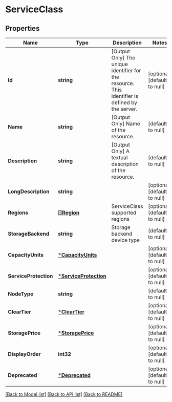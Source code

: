 # ServiceClass

## Properties
Name | Type | Description | Notes
------------ | ------------- | ------------- | -------------
**Id** | **string** | [Output Only] The unique identifier for the resource. This identifier is defined by the server. | [optional] [default to null]
**Name** | **string** | [Output Only] Name of the resource. | [default to null]
**Description** | **string** | [Output Only] A textual description of the resource. | [default to null]
**LongDescription** | **string** |  | [optional] [default to null]
**Regions** | [**[]Region**](region.md) | ServiceClass supported regions | [optional] [default to null]
**StorageBackend** | **string** | Storage backend device type | [default to null]
**CapacityUnits** | [***CapacityUnits**](capacityUnits.md) |  | [optional] [default to null]
**ServiceProtection** | [***ServiceProtection**](serviceProtection.md) |  | [optional] [default to null]
**NodeType** | **string** |  | [default to null]
**ClearTier** | [***ClearTier**](clearTier.md) |  | [optional] [default to null]
**StoragePrice** | [***StoragePrice**](storagePrice.md) |  | [optional] [default to null]
**DisplayOrder** | **int32** |  | [optional] [default to null]
**Deprecated** | [***Deprecated**](deprecated.md) |  | [optional] [default to null]

[[Back to Model list]](../README.md#documentation-for-models) [[Back to API list]](../README.md#documentation-for-api-endpoints) [[Back to README]](../README.md)



